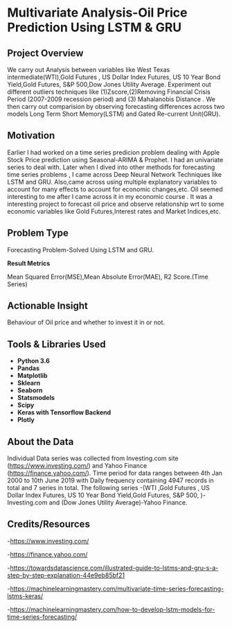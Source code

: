 # Multivariate Analysis-Oil Price Prediction Using LSTM & GRU


## Project Overview 
We carry out Analysis between variables like West Texas intermediate(WTI),Gold Futures , US Dollar Index Futures, US 10 Year Bond Yield,Gold Futures, S&P 500,Dow Jones Utility Average. 
Experiment out different outliers techniques like (1)Zscore,(2)Removing Financial Crisis Period (2007-2009 recession period) and (3) Mahalanobis Distance .
We then carry out comparision by observing forecasting differences across two models Long Term Short Memory(LSTM) and Gated Re-current Unit(GRU).

## Motivation
Earlier I had worked on a time series predicion problem dealing with Apple Stock Price prediction using Seasonal-ARIMA & Prophet. 
I had an univariate series to deal with. Later when I dived into other methods for forecasting time series problems , I came across Deep Neural Network Techniques like LSTM and GRU. Also,came across using multiple explanatory variables to account for many effects to account for economic changes,etc.
Oil seemed interesting to me after I came across it in my economic course .
It was a interesting project to forecast oil price and observe relationship wrt to some economic variables like Gold Futures,Interest rates and Market Indices,etc.


## Problem Type
Forecasting Problem-Solved Using LSTM and GRU.

**Result Metrics**

Mean Squared Error(MSE),Mean Absolute Error(MAE), R2 Score.(Time Series)

## Actionable Insight
Behaviour of Oil price and whether to invest it in or not.

## Tools & Libraries Used
- **Python 3.6**
- **Pandas**        
- **Matplotlib**        
- **Sklearn**            
- **Seaborn**
- **Statsmodels**      
- **Scipy** 
- **Keras with Tensorflow Backend**
- **Plotly** 



       

## About the Data
Individual Data series was collected from Investing.com site (https://www.investing.com/) and Yahoo Finance (https://finance.yahoo.com/). 
Time period for data ranges between 4th Jan 2000 to 10th June 2019 with Daily frequency containing 4947 records in total and 7 series in total.
The following series -(WTI ,Gold Futures , US Dollar Index Futures, US 10 Year Bond Yield,Gold Futures, S&P 500, )-Investing.com and (Dow Jones Utility Average)-Yahoo Finance.

## Credits/Resources
-https://www.investing.com/

-https://finance.yahoo.com/

-https://towardsdatascience.com/illustrated-guide-to-lstms-and-gru-s-a-step-by-step-explanation-44e9eb85bf21

-https://machinelearningmastery.com/multivariate-time-series-forecasting-lstms-keras/

-https://machinelearningmastery.com/how-to-develop-lstm-models-for-time-series-forecasting/



